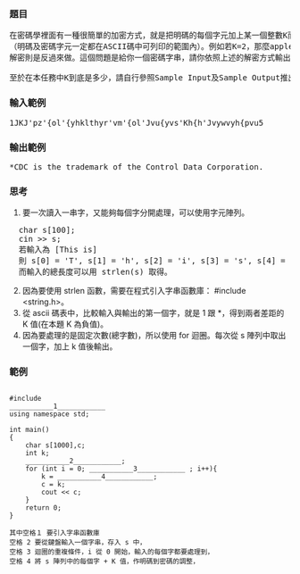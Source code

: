 ### 題目
<pre>
在密碼學裡面有一種很簡單的加密方式，就是把明碼的每個字元加上某一個整數K而得到密碼的字元
（明碼及密碼字元一定都在ASCII碼中可列印的範圍內）。例如若K=2，那麼apple經過加密後就變成crrng了。
解密則是反過來做。這個問題是給你一個密碼字串，請你依照上述的解密方式輸出明碼。

至於在本任務中K到底是多少，請自行參照Sample Input及Sample Output推出來吧！相當簡單的。
</pre>
### 輸入範例
<pre>
1JKJ'pz'{ol'{yhklthyr'vm'{ol'Jvu{yvs'Kh{h'Jvywvyh{pvu5
</pre>
### 輸出範例
<pre>
*CDC is the trademark of the Control Data Corporation.
</pre>
### 思考
1. 要一次讀入一串字，又能夠每個字分開處理，可以使用字元陣列。
<pre>
  char s[100];
  cin >> s;
  若輸入為 [This is]
  則 s[0] = 'T', s[1] = 'h', s[2] = 'i', s[3] = 's', s[4] = ' ', s[5] = 'i', s[6] = 's'
  而輸入的總長度可以用 strlen(s) 取得。
</pre>
2. 因為要使用 strlen 函數，需要在程式引入字串函數庫： #include <string.h>。
3. 從 ascii 碼表中，比較輸入與輸出的第一個字，就是 1 跟 \*，得到兩者差距的 K 值(在本題 K 為負值)。
4. 因為要處理的是固定次數(總字數)，所以使用 for 迴圈。每次從 s 陣列中取出一個字，加上 k 值後輸出。
### 範例
<pre><code>
#include <iostream>
___________1____________
using namespace std;

int main()
{
    char s[1000],c;
    int k;
    ___________2____________;
    for (int i = 0; ___________3____________ ; i++){
        k = ___________4____________;
        c = k;
        cout << c;
    }
    return 0;
}

其中空格１ 要引入字串函數庫
空格 2 要從鍵盤輸入一個字串，存入 s 中，
空格 3 迴圈的重複條件，i 從 0 開始，輸入的每個字都要處理到，
空格 4 將 s 陣列中的每個字 + K 值，作明碼到密碼的調整，
</code></pre>
